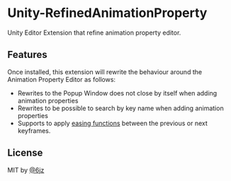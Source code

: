 # Unity-RefinedAnimationProperty

Unity Editor Extension that refine animation property editor.

## Features

Once installed, this extension will rewrite the behaviour around the Animation Property Editor as follows:

- Rewrites to the Popup Window does not close by itself when adding animation properties
- Rewrites to be possible to search by key name when adding animation properties
- Supports to apply [easing functions](https://easings.net/) between the previous or next keyframes.

## License

MIT by [@6jz](https://twitter.con/6jz)
